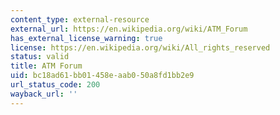 ```yaml
---
content_type: external-resource
external_url: https://en.wikipedia.org/wiki/ATM_Forum
has_external_license_warning: true
license: https://en.wikipedia.org/wiki/All_rights_reserved
status: valid
title: ATM Forum
uid: bc18ad61-bb01-458e-aab0-50a8fd1bb2e9
url_status_code: 200
wayback_url: ''
---
```

